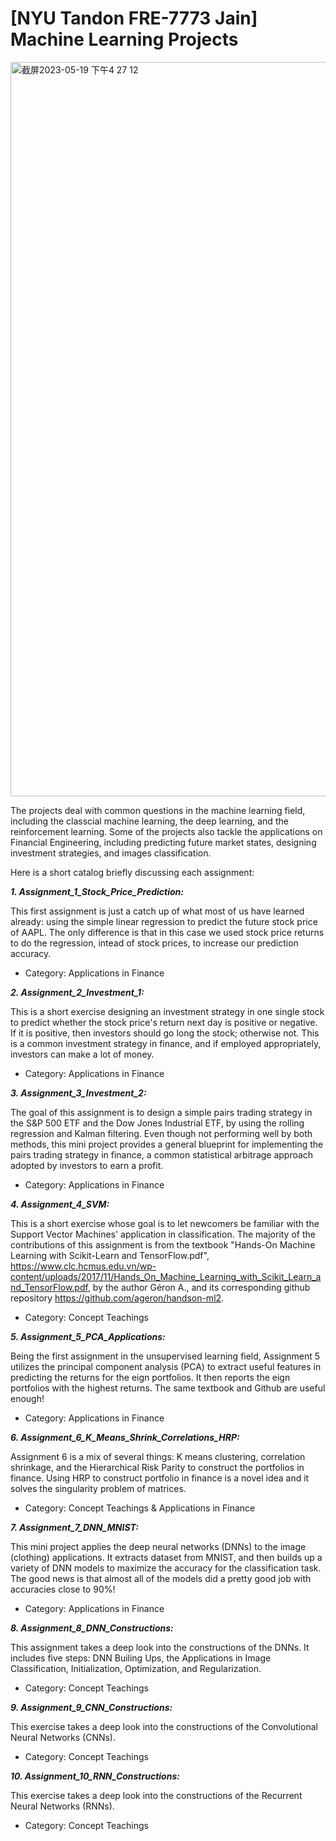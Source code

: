 # [NYU Tandon FRE-7773 Jain] Machine Learning Projects

<img width="1175" alt="截屏2023-05-19 下午4 27 12" src="https://github.com/jh6208/Machine_Learning_Exercises/assets/122949623/61cbb3e0-8d40-4839-b944-6b4dd8dd6891">

The projects deal with common questions in the machine learning field, including the classcial machine learning, the deep learning, and the reinforcement learning. Some of the projects also tackle the applications on Financial Engineering, including predicting future market states, designing investment strategies, and images classification.

Here is a short catalog briefly discussing each assignment:

***1. Assignment_1_Stock_Price_Prediction:*** 

This first assignment is just a catch up of what most of us have learned already: using the simple linear regression to predict the future stock price of AAPL. The only difference is that in this case we used stock price returns to do the regression, intead of stock prices, to increase our prediction accuracy. 

* Category: Applications in Finance

***2. Assignment_2_Investment_1:*** 

This is a short exercise designing an investment strategy in one single stock to predict whether the stock price's return next day is positive or negative. If it is positive, then investors should go long the stock; otherwise not. This is a common investment strategy in finance, and if employed appropriately, investors can make a lot of money.

* Category: Applications in Finance

***3. Assignment_3_Investment_2:***

The goal of this assignment is to design a simple pairs trading strategy in the S&P 500 ETF and the Dow Jones Industrial ETF, by using the rolling regression and Kalman filtering. Even though not performing well by both methods, this mini project provides a general blueprint for implementing the pairs trading strategy in finance, a common statistical arbitrage approach adopted by investors to earn a profit.

* Category: Applications in Finance

***4. Assignment_4_SVM:***

This is a short exercise whose goal is to let newcomers be familiar with the Support Vector Machines' application in classification. The majority of
the contributions of this assignment is from the textbook "Hands-On Machine Learning with Scikit-Learn and TensorFlow.pdf", https://www.clc.hcmus.edu.vn/wp-content/uploads/2017/11/Hands_On_Machine_Learning_with_Scikit_Learn_and_TensorFlow.pdf,  by the author Géron A., and its corresponding github repository https://github.com/ageron/handson-ml2.

* Category: Concept Teachings

***5. Assignment_5_PCA_Applications:***

Being the first assignment in the unsupervised learning field, Assignment 5 utilizes the principal component analysis (PCA) to extract useful features
in predicting the returns for the eign portfolios. It then reports the eign portfolios with the highest returns. The same textbook and Github are useful enough!

* Category: Applications in Finance

***6. Assignment_6_K_Means_Shrink_Correlations_HRP:***

Assignment 6 is a mix of several things: K means clustering, correlation shrinkage, and the Hierarchical Risk Parity to construct the portfolios in finance. Using HRP to construct portfolio in finance is a novel idea and it solves the singularity problem of matrices. 

* Category: Concept Teachings & Applications in Finance

***7. Assignment_7_DNN_MNIST:***

This mini project applies the deep neural networks (DNNs) to the image (clothing) applications. It extracts dataset from MNIST, and then builds up
a variety of DNN models to maximize the accuracy for the classification task. The good news is that almost all of the models did a pretty good job with accuracies close to 90%!

* Category: Applications in Finance

***8. Assignment_8_DNN_Constructions:***

This assignment takes a deep look into the constructions of the DNNs. It includes five steps: DNN Builing Ups, the Applications in Image Classification, Initialization, Optimization, and Regularization. 

* Category: Concept Teachings 

***9. Assignment_9_CNN_Constructions:***

This exercise takes a deep look into the constructions of the Convolutional Neural Networks (CNNs).

* Category: Concept Teachings 

***10. Assignment_10_RNN_Constructions:***

This exercise takes a deep look into the constructions of the Recurrent Neural Networks (RNNs).

* Category: Concept Teachings 


